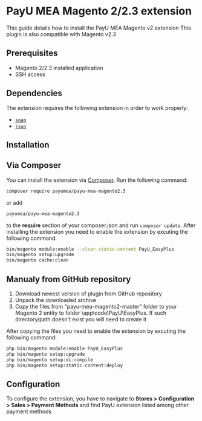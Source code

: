 # PayU MEA Magento 2/2.3 extension #

This guide details how to install the PayU MEA Magento v2 extension
This plugin is also compatible with Magento v2.3

## Prerequisites
* Magento 2/2.3 installed application
* SSH access

## Dependencies

The extension requires the following extension in order to work properly:

- [`soap`](https://php.net/manual/en/book.soap.php)
- [`json`](https://php.net/manual/en/book.json.php)

## Installation

## Via Composer

You can install the extension via [Composer](http://getcomposer.org/). Run the following command:

```bash
composer require payumea/payu-mea-magento2.3
```
or add
```bash
payumea/payu-mea-magento2.3
```
to the **require** section of your composer.json and run `composer update`. After installing the extension you need 
to enable the extension by excuting the following command.

```bash
bin/magento module:enable --clear-static-content PayU_EasyPlus
bin/magento setup:upgrade
bin/magento cache:clean
```

## Manualy from GitHub repository

1) Download newest version of plugin from GitHub repository
2) Unpack the downloaded archive
3) Copy the files from "payu-mea-magento2-master" folder to your Magento 2 entity to folder \app\code\PayU\EasyPlus\. If such directory/path doesn't exist you will need to create it

After copying the files you need to enable the extension by excuting the following command:
```bash
php bin/magento module:enable PayU_EasyPlus
php bin/magento setup:upgrade
php bin/magento setup:di:compile
php bin/magento setup:static-content:deploy
```

## Configuration
To configure the extension, you have to navigate to **Stores > Configuration > Sales > Payment Methods** and find PayU 
extension listed among other payment methods
